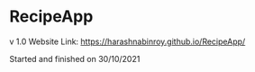 # RecipeApp
v 1.0
Website Link: https://harashnabinroy.github.io/RecipeApp/

Started and finished on 30/10/2021

